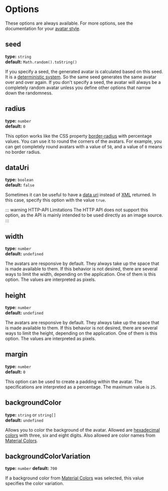 # Options

These options are always available. For more options, see the documentation for your [avatar style](/guide/styles).

## seed <Badge text="alias: s" type="tip" vertical="middle" />

**type:** `string`  
**default:** `Math.random().toString()`

If you specify a seed, the generated avatar is calculated based on this seed. It is a [deterministic system](https://en.wikipedia.org/wiki/Deterministic_system). So the same seed generates the same avatar over and over again. If you don't specify a seed, the avatar will always be a completely random avatar unless you define other options that narrow down the randomness.

## radius <Badge text="alias: r" type="tip" vertical="middle" />

**type:** `number`  
**default:** `0`

This option works like the CSS property [border-radius](https://developer.mozilla.org/de/docs/Web/CSS/border-radius) with percentage values. You can use it to round the corners of the avatars. For example, you can get completely round avatars with a value of `50`, and a value of `0` means no border radius.

## dataUri

**type:** `boolean`  
**default:** `false`

Sometimes it can be useful to have a [data uri](https://en.wikipedia.org/wiki/Data_URI_scheme) instead of [XML](https://en.wikipedia.org/wiki/XML) returned. In this case, specify this option with the value `true`.

::: warning HTTP-API Limitations
The HTTP API does not support this option, as the API is mainly intended to be used directly as an image source.
:::

## width <Badge text="alias: w" type="tip" vertical="middle" />

**type:** `number`  
**default:** `undefined`

The avatars are responsive by default. They always take up the space that is made available to them. If this behavior is not desired, there are several ways to limit the width, depending on the application. One of them is this option. The values are interpreted as pixels.

## height <Badge text="alias: h" type="tip" vertical="middle" />

**type:** `number`  
**default:** `undefined`

The avatars are responsive by default. They always take up the space that is made available to them. If this behavior is not desired, there are several ways to limit the height, depending on the application. One of them is this option. The values are interpreted as pixels.

## margin <Badge text="alias: m" type="tip" vertical="middle" />

**type:** `number`  
**default:** `0`

This option can be used to create a padding within the avatar. The specifications are interpreted as a percentage. The maximum value is `25`.

## backgroundColor

**type:** `string` or `string[]`  
**default:** `undefined`

Allows you to color the background of the avatar. Allowed are [hexadecimal colors](https://en.wikipedia.org/wiki/Web_colors) with three, six and eight digits. Also allowed are color names from [Material Colors](https://material.io/design/color/the-color-system.html).

## backgroundColorVariation

**type:** `number`
**default:** `700`

If a background color from [Material Colors](https://material.io/design/color/the-color-system.html) was selected, this value specifies the color variation.
